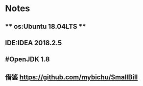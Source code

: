# Notes
** os:Ubuntu 18.04LTS **
----------------------------
**IDE:IDEA 2018.2.5** 
--------------------------
#**OpenJDK 1.8**
-------------------------
**借鉴 https://github.com/mybichu/SmallBill** 
--------------
